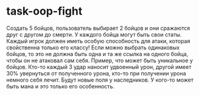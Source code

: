 # task-oop-fight

Создать 5 бойцов, пользователь выбирает 2 бойцов и они сражаются друг с другом до смерти. У каждого бойца могут быть свои статы.
Каждый игрок должен иметь особую способность для атаки, которая свойственна только его классу!
Если можно выбрать одинаковых бойцов, то это не должна быть одна и та же ссылка на одного бойца, чтобы он не атаковал сам себя.
Пример, что может быть уникальное у бойцов. Кто-то каждый 3 удар наносит удвоенный урон, другой имеет 30% увернуться от полученного урона, кто-то при получении урона немного себя лечит. Будут новые поля у наследников. У кого-то может быть мана и это только его особенность.
